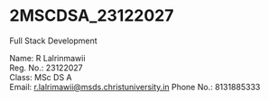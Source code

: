 # 2MSCDSA_23122027
Full Stack Development


Name: R Lalrinmawii   
Reg. No.: 23122027   
Class: MSc DS A          
Email: r.lalrimawii@msds.christuniversity.in
Phone No.: 8131885333



